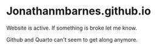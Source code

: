 # Jonathanmbarnes.github.io

Website is active. If something is broke let me know.

Github and Quarto can't seem to get along anymore. 
